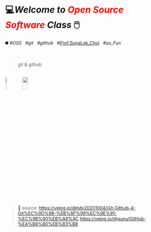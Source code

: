 # 💻*Welcome to <span style="color:red">Open Source Software</span> Class* 🖱️
◼️  #_OSS_ &nbsp; #_git_ &nbsp; #_github_ &nbsp; #_<u>Prof.SungLok_Choi</u>_ &nbsp; #_so_Fun_


<br/>

> git & github

<br/> <img src= "https://user-images.githubusercontent.com/83863024/190065190-7b61dc7e-f09c-46ca-84e1-184bac152496.png" width=10% height=10%>
<img src= "https://user-images.githubusercontent.com/83863024/190071770-73ad58c7-4371-4037-9b4e-4511eab39f78.png" width=18% height=10%>

> 📁 source: https://velog.io/@hdy20201004/Git-Github-4-Git%EC%9D%98-%EB%8F%99%EC%9E%91-%EC%9B%90%EB%A6%AC
https://velog.io/@gunu/GitHub-%EA%B8%B0%EB%B3%B8



<!--
**seol731/seol731** is a ✨ _special_ ✨ repository because its `README.md` (this file) appears on your GitHub profile.

Here are some ideas to get you started:

- 🔭 I’m currently working on ...
- 🌱 I’m currently learning ...
- 👯 I’m looking to collaborate on ...
- 🤔 I’m looking for help with ...
- 💬 Ask me about ...
- 📫 How to reach me: ...
- 😄 Pronouns: ...
- ⚡ Fun fact: ...
-->
